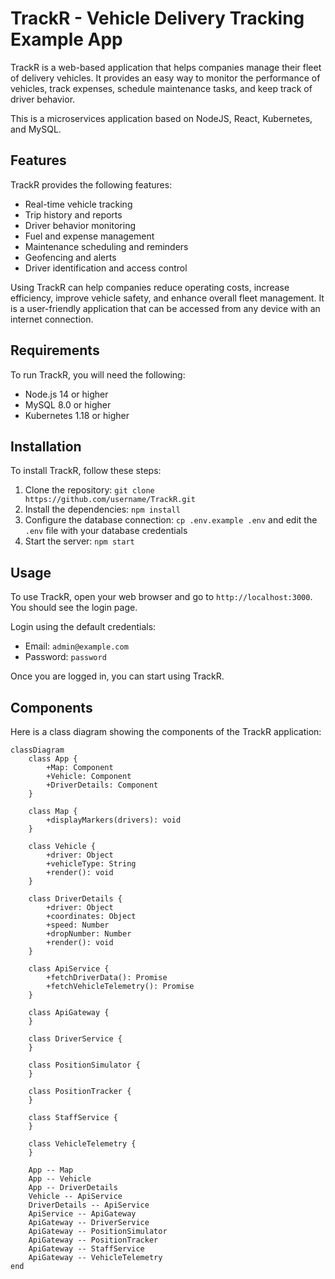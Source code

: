 
# TrackR - Vehicle Delivery Tracking Example App

TrackR is a web-based application that helps companies manage their fleet of delivery vehicles. It provides an easy way to monitor the performance of vehicles, track expenses, schedule maintenance tasks, and keep track of driver behavior.

This is a microservices application based on NodeJS, React, Kubernetes, and MySQL.

## Features

TrackR provides the following features:

- Real-time vehicle tracking
- Trip history and reports
- Driver behavior monitoring
- Fuel and expense management
- Maintenance scheduling and reminders
- Geofencing and alerts
- Driver identification and access control

Using TrackR can help companies reduce operating costs, increase efficiency, improve vehicle safety, and enhance overall fleet management. It is a user-friendly application that can be accessed from any device with an internet connection.

## Requirements

To run TrackR, you will need the following:

- Node.js 14 or higher
- MySQL 8.0 or higher
- Kubernetes 1.18 or higher

## Installation

To install TrackR, follow these steps:

1. Clone the repository: `git clone https://github.com/username/TrackR.git`
2. Install the dependencies: `npm install`
3. Configure the database connection: `cp .env.example .env` and edit the `.env` file with your database credentials
4. Start the server: `npm start`

## Usage

To use TrackR, open your web browser and go to `http://localhost:3000`. You should see the login page.

Login using the default credentials:

- Email: `admin@example.com`
- Password: `password`

Once you are logged in, you can start using TrackR.

## Components

Here is a class diagram showing the components of the TrackR application:

```mermaid
classDiagram
    class App {
        +Map: Component
        +Vehicle: Component
        +DriverDetails: Component
    }

    class Map {
        +displayMarkers(drivers): void
    }

    class Vehicle {
        +driver: Object
        +vehicleType: String
        +render(): void
    }

    class DriverDetails {
        +driver: Object
        +coordinates: Object
        +speed: Number
        +dropNumber: Number
        +render(): void
    }

    class ApiService {
        +fetchDriverData(): Promise
        +fetchVehicleTelemetry(): Promise
    }

    class ApiGateway {
    }

    class DriverService {
    }

    class PositionSimulator {
    }

    class PositionTracker {
    }

    class StaffService {
    }

    class VehicleTelemetry {
    }

    App -- Map
    App -- Vehicle
    App -- DriverDetails
    Vehicle -- ApiService
    DriverDetails -- ApiService
    ApiService -- ApiGateway
    ApiGateway -- DriverService
    ApiGateway -- PositionSimulator
    ApiGateway -- PositionTracker
    ApiGateway -- StaffService
    ApiGateway -- VehicleTelemetry
end
```
